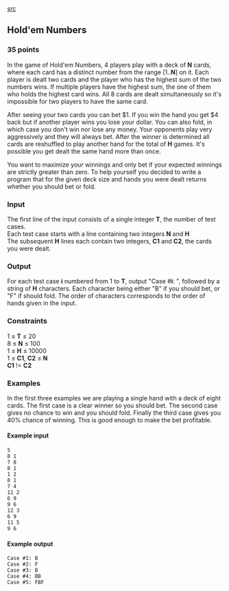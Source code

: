 [src](https://www.facebook.com/hackercup/problems.php?pid=527868440642335&round=544142832342014)

## Hold'em Numbers

### 35 points 

In the game of Hold'em Numbers, 4 players play with a deck of **N** cards,
where each card has a distinct number from the range [1..**N**] on it. Each
player is dealt two cards and the player who has the highest sum of the two
numbers wins. If multiple players have the highest sum, the one of them who
holds the highest card wins. All 8 cards are dealt simultaneously so it's
impossible for two players to have the same card.

After seeing your two cards you can bet $1. If you win the hand you get $4
back but if another player wins you lose your dollar. You can also fold, in
which case you don't win nor lose any money. Your opponents play very
aggressively and they will always bet. After the winner is determined all
cards are reshuffled to play another hand for the total of **H** games. It's
possible you get dealt the same hand more than once.

You want to maximize your winnings and only bet if your expected winnings are
strictly greater than zero. To help yourself you decided to write a program
that for the given deck size and hands you were dealt returns whether you
should bet or fold.

### Input

The first line of the input consists of a single integer **T**, the number of
test cases.  
Each test case starts with a line containing two integers **N** and **H**  
The subsequent **H** lines each contain two integers, **C1** and **C2**, the
cards you were dealt.

### Output

For each test case **i** numbered from 1 to **T**, output "Case #**i**: ",
followed by a string of **H** characters. Each character being either "B" if
you should bet, or "F" if should fold. The order of characters corresponds to
the order of hands given in the input.

### Constraints

1 ≤ **T** ≤ 20  
8 ≤ **N** ≤ 100  
1 ≤ **H** ≤ 10000  
1 ≤ **C1**, **C2** ≤ **N**  
**C1** != **C2**

### Examples

In the first three examples we are playing a single hand with a deck of eight
cards. The first case is a clear winner so you should bet. The second case
gives no chance to win and you should fold. Finally the third case gives you
40% chance of winning. This is good enough to make the bet profitable.

#### Example input

```
5
8 1
7 8
8 1
1 2
8 1
7 4
11 2
6 9
9 6
12 3
6 9
11 5
9 6

```

#### Example output

```
Case #1: B
Case #2: F
Case #3: B
Case #4: BB
Case #5: FBF

```
